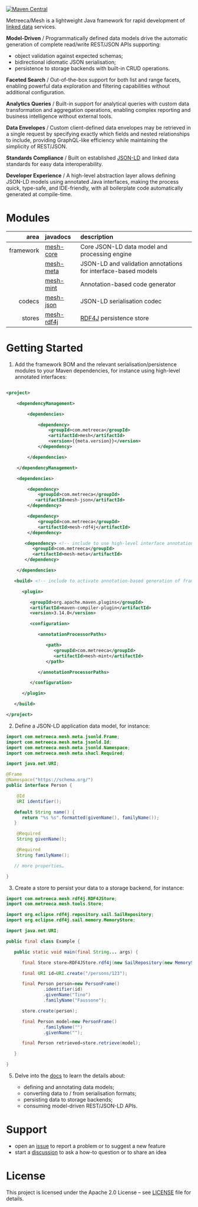 <!--- # Metreeca/Mesh --->

[![Maven Central](https://img.shields.io/maven-central/v/com.metreeca/mesh.svg)](https://central.sonatype.com/artifact/com.metreeca/mesh/)

Metreeca/Mesh is a lightweight Java framework for rapid development of
[linked data](https://www.w3.org/2013/data/) services.

**Model-Driven** / Programmatically defined data models drive the automatic generation of complete read/write REST/JSON
APIs supporting:

- object validation against expected schemas;
- bidirectional idiomatic JSON serialisation;
- persistence to storage backends with built-in CRUD operations.

**Faceted Search** / Out-of-the-box support for both list and range facets, enabling powerful data exploration and
filtering capabilities without additional configuration.

**Analytics Queries** / Built-in support for analytical queries with custom data transformation and aggregation
operations, enabling complex reporting and business intelligence without external tools.

**Data Envelopes** / Custom client-defined data envelopes may be retrieved in a single request by specifying exactly
which
fields and
nested relationships to include, providing GraphQL-like efficiency while maintaining the simplicity of REST/JSON.

**Standards Compliance** / Built on established [JSON-LD](https://json-ld.org/primer/latest/) and linked data standards
for easy data interoperability.

**Developer Experience**  / A high-level abstraction layer allows defining JSON-LD models using annotated Java
interfaces, making the process quick, type-safe, and IDE-friendly, with all boilerplate code automatically generated at
compile-time.

# Modules

|      area | javadocs                                                     | description                                                   |
|----------:|:-------------------------------------------------------------|:--------------------------------------------------------------|
| framework | [mesh-core](https://javadoc.io/doc/com.metreeca/mesh-core)   | Core JSON-LD data model and processing engine                 |
|           | [mesh-meta](https://javadoc.io/doc/com.metreeca/mesh-meta)   | JSON-LD and validation annotations for interface-based models |
|           | [mesh-mint](https://javadoc.io/doc/com.metreeca/mesh-mint)   | Annotation-based code generator                               |
|    codecs | [mesh-json](https://javadoc.io/doc/com.metreeca/mesh-json)   | JSON-LD serialisation codec                                   |
|    stores | [mesh-rdf4j](https://javadoc.io/doc/com.metreeca/mesh-rdf4j) | [RDF4J](https://rdf4j.org) persistence store                  |

# Getting Started

1. Add the framework BOM and the relevant serialisation/persistence modules to your Maven dependencies, for instance
   using high-level annotated interfaces:

```xml 

<project>

    <dependencyManagement>

        <dependencies>

            <dependency>
                <groupId>com.metreeca</groupId>
                <artifactId>mesh</artifactId>
                <version>{{meta.version}}</version>
            </dependency>

        </dependencies>

    </dependencyManagement>

    <dependencies>

        <dependency>
            <groupId>com.metreeca</groupId>
           <artifactId>mesh-json</artifactId>
        </dependency>

        <dependency>
            <groupId>com.metreeca</groupId>
            <artifactId>mesh-rdf4j</artifactId>
        </dependency>

       <dependency> <!-- include to use high-level interface annotations -->
          <groupId>com.metreeca</groupId>
          <artifactId>mesh-meta</artifactId>
       </dependency>

    </dependencies>

   <build> <!-- include to activate annotation-based generation of frame objects -->

      <plugin>

         <groupId>org.apache.maven.plugins</groupId>
         <artifactId>maven-compiler-plugin</artifactId>
         <version>3.14.0</version>

         <configuration>

            <annotationProcessorPaths>

               <path>
                  <groupId>com.metreeca</groupId>
                  <artifactId>mesh-mint</artifactId>
               </path>

            </annotationProcessorPaths>

         </configuration>

      </plugin>

   </build>

</project>
```

2. Define a JSON-LD application data model, for instance:

```java
import com.metreeca.mesh.meta.jsonld.Frame;
import com.metreeca.mesh.meta.jsonld.Id;
import com.metreeca.mesh.meta.jsonld.Namespace;
import com.metreeca.mesh.meta.shacl.Required;

import java.net.URI;

@Frame
@Namespace("https://schema.org/")
public interface Person {

    @Id
    URI identifier();

   default String name() {
      return "%s %s".formatted(givenName(), familyName());
   }

    @Required
    String givenName();

    @Required
    String familyName();

   // more properties…

}
```

3. Create a store to persist your data to a storage backend, for instance:

```java
import com.metreeca.mesh.rdf4j.RDF4JStore;
import com.metreeca.mesh.tools.Store;

import org.eclipse.rdf4j.repository.sail.SailRepository;
import org.eclipse.rdf4j.sail.memory.MemoryStore;

import java.net.URI;

public final class Example {

   public static void main(final String... args) {

      final Store store=RDF4JStore.rdf4j(new SailRepository(new MemoryStore()));

      final URI id=URI.create("/persons/123");

      final Person person=new PersonFrame()
              .identifier(id)
              .givenName("Tino")
              .familyName("Faussone");

      store.create(person);

      final Person model=new PersonFrame()
              .familyName("")
              .givenName("");

      final Person retrieved=store.retrieve(model);

   }

}
```

5. Delve into the [docs](https://metreeca.github.io/mesh/) to learn the details about:

   - defining and annotating data models;
    - converting data to / from serialisation formats;
   - persisting data to storage backends;
   - consuming model-driven REST/JSON-LD APIs.

# Support

- open an [issue](https://github.com/metreeca/mesh/issues) to report a problem or to suggest a new feature
- start a [discussion](https://github.com/metreeca/mesh/discussions) to ask a how-to question or to share an idea

# License

This project is licensed under the Apache 2.0 License –
see [LICENSE](https://github.com/metreeca/mesh/blob/main/LICENSE) file for details.
